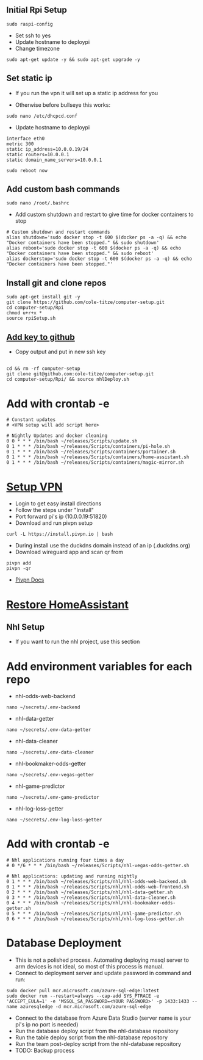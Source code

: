 ## Initial Rpi Setup

```
sudo raspi-config
```

- Set ssh to yes
- Update hostname to deploypi
- Change timezone

```
sudo apt-get update -y && sudo apt-get upgrade -y
```

## Set static ip
+ If you run the vpn it will set up a static ip address for you

+ Otherwise before bullseye this works:
```
sudo nano /etc/dhcpcd.conf
```

- Update hostname to deploypi

```
interface eth0
metric 300
static ip_address=10.0.0.19/24
static routers=10.0.0.1
static domain_name_servers=10.0.0.1
```

```
sudo reboot now
```

## Add custom bash commands
```
sudo nano /root/.bashrc
```
+ Add custom shutdown and restart to give time for docker containers to stop
```
# Custom shutdown and restart commands
alias shutdown='sudo docker stop -t 600 $(docker ps -a -q) && echo "Docker containers have been stopped." && sudo shutdown'
alias reboot='sudo docker stop -t 600 $(docker ps -a -q) && echo "Docker containers have been stopped." && sudo reboot'
alias dockerstop='sudo docker stop -t 600 $(docker ps -a -q) && echo "Docker containers have been stopped."'
```


## Install git and clone repos

```
sudo apt-get install git -y
git clone https://github.com/cole-titze/computer-setup.git
cd computer-setup/Rpi
chmod u+r+x *
source rpiSetup.sh
```

## [Add key to github](https://docs.github.com/en/github/authenticating-to-github/adding-a-new-ssh-key-to-your-github-account)

- Copy output and put in new ssh key

##

```
cd && rm -rf computer-setup
git clone git@github.com:cole-titze/computer-setup.git
cd computer-setup/Rpi/ && source nhlDeploy.sh
```

# Add with crontab -e

```
# Constant updates
# <VPN setup will add script here>

# Nightly Updates and docker cleaning
0 0 * * * /bin/bash ~/releases/Scripts/update.sh
0 1 * * * /bin/bash ~/releases/Scripts/containers/pi-hole.sh
0 1 * * * /bin/bash ~/releases/Scripts/containers/portainer.sh
0 1 * * * /bin/bash ~/releases/Scripts/containers/home-assistant.sh
0 1 * * * /bin/bash ~/releases/Scripts/containers/magic-mirror.sh
```

# [Setup VPN](https://www.duckdns.org/)

- Login to get easy install directions
- Follow the steps under "Install"
- Port forward pi's ip (10.0.0.19:51820)
- Download and run pivpn setup

```
curl -L https://install.pivpn.io | bash
```
- During install use the duckdns domain instead of an ip (<domain>.duckdns.org)
- Download wireguard app and scan qr from

```
pivpn add
pivpn -qr
```

- [Pivpn Docs](https://docs.pivpn.io/wireguard)

# [Restore HomeAssistant]([https://www.home-assistant.io/integrations/backup/](https://www.home-assistant.io/common-tasks/os/#restoring-a-backup))



## Nhl Setup
+ If you want to run the nhl project, use this section

# Add environment variables for each repo

- nhl-odds-web-backend

```
nano ~/secrets/.env-backend
```

- nhl-data-getter

```
nano ~/secrets/.env-data-getter
```

- nhl-data-cleaner

```
nano ~/secrets/.env-data-cleaner
```

- nhl-bookmaker-odds-getter

```
nano ~/secrets/.env-vegas-getter
```

- nhl-game-predictor

```
nano ~/secrets/.env-game-predictor
```

- nhl-log-loss-getter

```
nano ~/secrets/.env-log-loss-getter
```

# Add with crontab -e

```
# Nhl applications running four times a day
# 0 */6 * * * /bin/bash ~/releases/Scripts/nhl-vegas-odds-getter.sh

# Nhl applications: updating and running nightly
0 1 * * * /bin/bash ~/releases/Scripts/nhl/nhl-odds-web-backend.sh
0 1 * * * /bin/bash ~/releases/Scripts/nhl/nhl-odds-web-frontend.sh
0 2 * * * /bin/bash ~/releases/Scripts/nhl/nhl-data-getter.sh
0 3 * * * /bin/bash ~/releases/Scripts/nhl/nhl-data-cleaner.sh
0 4 * * * /bin/bash ~/releases/Scripts/nhl/nhl-bookmaker-odds-getter.sh
0 5 * * * /bin/bash ~/releases/Scripts/nhl/nhl-game-predictor.sh
0 6 * * * /bin/bash ~/releases/Scripts/nhl/nhl-log-loss-getter.sh
```


# Database Deployment

- This is not a polished process. Automating deploying mssql server to arm devices is not ideal, so most of this process is manual.
- Connect to deployment server and update password in command and run:

```
sudo docker pull mcr.microsoft.com/azure-sql-edge:latest
sudo docker run --restart=always --cap-add SYS_PTRACE -e 'ACCEPT_EULA=1' -e 'MSSQL_SA_PASSWORD=<YOUR PASSWORD>' -p 1433:1433 --name azuresqledge -d mcr.microsoft.com/azure-sql-edge
```

- Connect to the database from Azure Data Studio (server name is your pi's ip no port is needed)
- Run the database deploy script from the nhl-database repository
- Run the table deploy script from the nhl-database repository
- Run the team post-deploy script from the nhl-database repository
- TODO: Backup process
